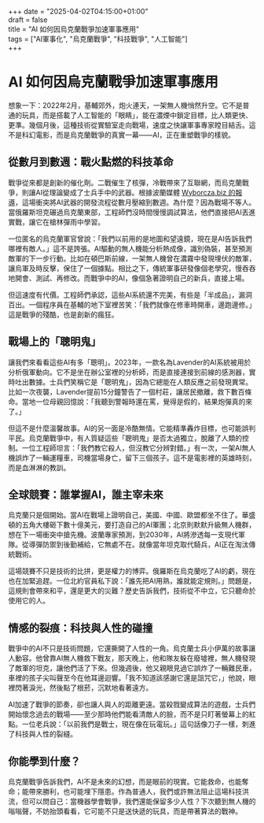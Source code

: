 +++
date = "2025-04-02T04:15:00+01:00"  
draft = false  
title = "AI 如何因烏克蘭戰爭加速軍事應用"  
tags = ["AI軍事化", "烏克蘭戰爭", "科技戰爭", "人工智能"]  
+++


# AI 如何因烏克蘭戰爭加速軍事應用

想象一下：2022年2月，基輔郊外，炮火連天，一架無人機悄然升空。它不是普通的玩具，而是搭載了人工智能的「眼睛」，能在濃煙中鎖定目標，比人類更快、更準。幾個月後，這種技術從實驗室走向戰場，速度之快讓軍事專家瞠目結舌。這不是科幻電影，而是烏克蘭戰爭的真實一幕——AI，正在重塑戰爭的樣貌。

## 從數月到數週：戰火點燃的科技革命

戰爭從來都是創新的催化劑。二戰催生了核彈，冷戰帶來了互聯網，而烏克蘭戰爭，則讓AI從理論變成了士兵手中的武器。根據波蘭媒體 [Wyborcza.biz 的報導](https://wyborcza.biz/biznes/7,177150,31811532,ai-w-wojsku-wojna-w-ukrainie-przyspieszyla-proces-z-miesiecy.html)，這場衝突將AI武器的開發流程從數月壓縮到數週。為什麼？因為戰場不等人。當俄羅斯坦克碾過烏克蘭東部，工程師們沒時間慢慢調試算法，他們直接把AI丟進實戰，讓它在槍林彈雨中學習。

一位匿名的烏克蘭軍官曾說：「我們以前用的是地圖和望遠鏡，現在是AI告訴我們哪裡有敵人。」這不是誇張。AI驅動的無人機能分析熱成像，識別偽裝，甚至預測敵軍的下一步行動。比如在頓巴斯前線，一架無人機曾在濃霧中發現埋伏的敵軍，讓烏軍及時反擊，保住了一個據點。相比之下，傳統軍事研發像個老學究，慢吞吞地開會、測試、再修改。而戰爭中的AI，像個急著證明自己的新兵，直接上場。

但這速度有代價。工程師們承認，這些AI系統還不完美，有些是「半成品」，漏洞百出。一個程序員在基輔的地下室裡苦笑：「我們就像在修車時開車，邊跑邊修。」這是戰爭的殘酷，也是創新的瘋狂。

## 戰場上的「聰明鬼」

讓我們來看看這些AI有多「聰明」。2023年，一款名為Lavender的AI系統被用於分析俄軍動向。它不是坐在辦公室裡的分析師，而是直接連接到前線的感測器，實時吐出數據。士兵們笑稱它是「聰明鬼」，因為它總能在人類反應之前發現異常。比如一次夜襲，Lavender提前15分鐘警告了一個村莊，讓居民撤離，救下數百條命。當地一位母親回憶說：「我聽到警報時還在罵，覺得是假的，結果炮彈真的來了。」

但這不是什麼溫馨故事。AI的另一面是冷酷無情。它能精準轟炸目標，也可能誤判平民。烏克蘭戰爭中，有人質疑這些「聰明鬼」是否太過獨立，脫離了人類的控制。一位工程師坦言：「我們教它殺人，但沒教它分辨對錯。」有一次，一架AI無人機誤炸了一輛運糧車，司機當場身亡，留下三個孩子。這不是電影裡的英雄時刻，而是血淋淋的教訓。

## 全球競賽：誰掌握AI，誰主宰未來

烏克蘭只是個開始。當AI在戰場上證明自己，美國、中國、歐盟都坐不住了。華盛頓的五角大樓砸下數十億美元，要打造自己的AI軍團；北京則默默升級無人機群，想在下一場衝突中搶先機。波蘭專家預測，到2030年，AI將滲透每一支現代軍隊。從導彈防禦到後勤補給，它無處不在。就像當年坦克取代騎兵，AI正在淘汰傳統戰術。

這場競賽不只是技術的比拼，更是權力的博弈。俄羅斯在烏克蘭吃了AI的虧，現在也在加緊追趕。一位北約官員私下說：「誰先把AI用熟，誰就能定規則。」問題是，這規則會帶來和平，還是更大的災難？歷史告訴我們，技術從不中立，它只聽命於使用它的人。

## 情感的裂痕：科技與人性的碰撞

戰爭中的AI不只是技術問題，它還撕開了人性的一角。烏克蘭士兵小伊萬的故事讓人動容。他曾靠AI無人機救下戰友，那天晚上，他和隊友躲在廢墟裡，無人機發現了敵軍的坦克，讓他們活了下來。但幾週後，他又親眼見過它誤炸了一輛難民車，車裡的孩子尖叫聲至今在他耳邊迴響。「我不知道該感謝它還是詛咒它，」他說，眼裡閃著淚光，然後點了根菸，沉默地看著遠方。

AI加速了戰爭的節奏，卻也讓人與人的距離更遠。當殺戮變成算法的遊戲，士兵們開始懷念過去的戰場——至少那時他們能看清敵人的臉，而不是只盯著螢幕上的紅點。一位老兵說：「以前我們是戰士，現在像在玩電玩。」這句話像刀子一樣，刺進了科技與人性的裂縫。

## 你能學到什麼？

烏克蘭戰爭告訴我們，AI不是未來的幻想，而是眼前的現實。它能救命，也能奪命；能帶來勝利，也可能埋下隱患。作為普通人，我們或許無法阻止這場科技洪流，但可以問自己：當機器學會戰爭，我們還能保留多少人性？下次聽到無人機的嗡嗡聲，不妨抬頭看看，它可能不只是送快遞的玩具，而是帶著算法的戰神。
